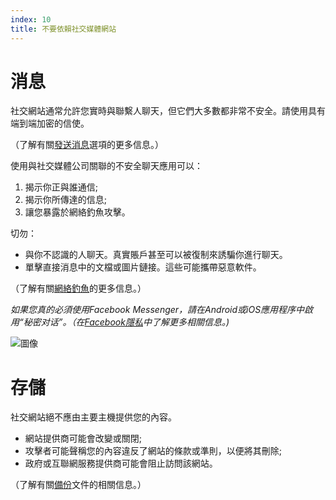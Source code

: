 ```yaml
---
index: 10
title: 不要依賴社交媒體網站
---
```

# 消息

社交網站通常允許您實時與聯繫人聊天，但它們大多數都非常不安全。請使用具有端到端加密的信使。

（了解有關[發送消息](umbrella://communications/sending-a-message)選項的更多信息。）

使用與社交媒體公司關聯的不安全聊天應用可以：

1. 揭示你正與誰通信;
2. 揭示你所傳達的信息;
3. 讓您暴露於網絡釣魚攻擊。

切勿：

*   與你不認識的人聊天。真實賬戶甚至可以被復制來誘騙你進行聊天。
*   單擊直接消息中的文檔或圖片鏈接。這些可能攜帶惡意軟件。

（了解有關[網絡釣魚](umbrella://communications/phishing)的更多信息。）

*如果您真的必須使用Facebook Messenger，請在Android或iOS應用程序中啟用“秘密对话”。（在[Facebook隱私](umbrella://tools/other/s_facebook.md)中了解更多相關信息。)*

![圖像](socialb4.png)

# 存儲

社交網站絕不應由主要主機提供您的內容。

*   網站提供商可能會改變或關閉;
*   攻擊者可能聲稱您的內容違反了網站的條款或準則，以便將其刪除;
*   政府或互聯網服務提供商可能會阻止訪問該網站。

（了解有關[備份](umbrella://information/backing-up)文件的相關信息。）